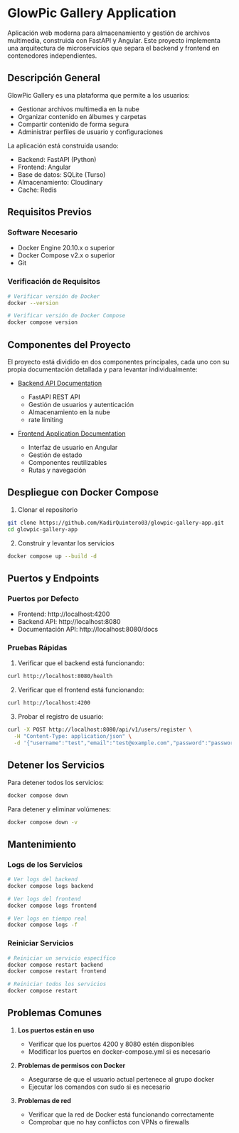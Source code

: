 # GlowPic Gallery Application

Aplicación web moderna para almacenamiento y gestión de archivos multimedia, construida con FastAPI y Angular. Este proyecto implementa una arquitectura de microservicios que separa el backend y frontend en contenedores independientes.

## Descripción General

GlowPic Gallery es una plataforma que permite a los usuarios:
- Gestionar archivos multimedia en la nube
- Organizar contenido en álbumes y carpetas
- Compartir contenido de forma segura
- Administrar perfiles de usuario y configuraciones

La aplicación está construida usando:
- Backend: FastAPI (Python)
- Frontend: Angular
- Base de datos: SQLite (Turso)
- Almacenamiento: Cloudinary
- Cache: Redis

## Requisitos Previos

### Software Necesario
- Docker Engine 20.10.x o superior
- Docker Compose v2.x o superior
- Git

### Verificación de Requisitos
```bash
# Verificar versión de Docker
docker --version

# Verificar versión de Docker Compose
docker compose version
```

## Componentes del Proyecto

El proyecto está dividido en dos componentes principales, cada uno con su propia documentación detallada y para levantar individualmente:

- [Backend API Documentation](./backend/README.md)
  - FastAPI REST API
  - Gestión de usuarios y autenticación
  - Almacenamiento en la nube
  - rate limiting

- [Frontend Application Documentation](./frontend/README.md)
  - Interfaz de usuario en Angular
  - Gestión de estado
  - Componentes reutilizables
  - Rutas y navegación

## Despliegue con Docker Compose

1. Clonar el repositorio
```bash
git clone https://github.com/KadirQuintero03/glowpic-gallery-app.git
cd glowpic-gallery-app
```

2. Construir y levantar los servicios
```bash
docker compose up --build -d
```

## Puertos y Endpoints

### Puertos por Defecto
- Frontend: http://localhost:4200
- Backend API: http://localhost:8080
- Documentación API: http://localhost:8080/docs

### Pruebas Rápidas

1. Verificar que el backend está funcionando:
```bash
curl http://localhost:8080/health
```

2. Verificar que el frontend está funcionando:
```bash
curl http://localhost:4200
```

3. Probar el registro de usuario:
```bash
curl -X POST http://localhost:8080/api/v1/users/register \
  -H "Content-Type: application/json" \
  -d '{"username":"test","email":"test@example.com","password":"password123"}'
```

## Detener los Servicios

Para detener todos los servicios:
```bash
docker compose down
```

Para detener y eliminar volúmenes:
```bash
docker compose down -v
```

## Mantenimiento

### Logs de los Servicios
```bash
# Ver logs del backend
docker compose logs backend

# Ver logs del frontend
docker compose logs frontend

# Ver logs en tiempo real
docker compose logs -f
```

### Reiniciar Servicios
```bash
# Reiniciar un servicio específico
docker compose restart backend
docker compose restart frontend

# Reiniciar todos los servicios
docker compose restart
```

## Problemas Comunes

1. **Los puertos están en uso**
   - Verificar que los puertos 4200 y 8080 estén disponibles
   - Modificar los puertos en docker-compose.yml si es necesario

2. **Problemas de permisos con Docker**
   - Asegurarse de que el usuario actual pertenece al grupo docker
   - Ejecutar los comandos con sudo si es necesario

3. **Problemas de red**
   - Verificar que la red de Docker está funcionando correctamente
   - Comprobar que no hay conflictos con VPNs o firewalls
